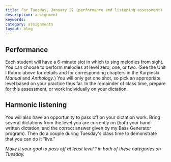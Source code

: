 ```yaml
---
title: For Tuesday, January 22 (performance and listening assessment)
description: assignment
keywords: 
category: assignments
layout: blog
---
```


## Performance ##

Each student will have a 6-minute slot in which to sing melodies from sight. You can choose to perform melodies at level zero, one, or two. (See the Unit I Rubric above for details and for corresponding chapters in the Karpinski *Manual* and *Anthology*.) You will only get one shot, so pick an appropriate level based on your practice thus far. In the remainder of class time, prepare for this assessment, or work individually on your dictation.

## Harmonic listening ##

You will also have an opportunity to pass off on your dictation work. Bring several dictations from the level you are currently on (both your hand-written dictation, and the correct answer given by my Bass Generator program). Then do a couple during Tuesday's class time to demonstrate that you can do it "live."

*Make it your goal to pass off at least level 1 in both of these categories on Tuesday.*